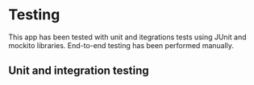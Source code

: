 # Testing

This app has been tested with unit and itegrations tests using JUnit and mockito libraries. End-to-end testing has been performed manually.

## Unit and integration testing

